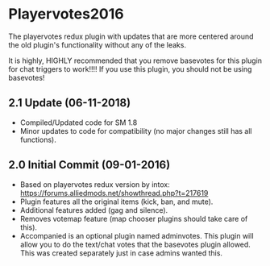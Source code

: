 # Playervotes2016
The playervotes redux plugin with updates that are more centered around the old plugin's functionality without any of the leaks.

It is highly, HIGHLY recommended that you remove basevotes for this plugin for chat triggers to work!!!! If you use this plugin, you should not be using basevotes!

2.1 Update (06-11-2018)
------------------------------------
- Compiled/Updated code for SM 1.8
- Minor updates to code for compatibility (no major changes still has all functions).

2.0 Initial Commit (09-01-2016)
------------------------------------
- Based on playervotes redux version by intox: https://forums.alliedmods.net/showthread.php?t=217619
- Plugin features all the original items (kick, ban, and mute).
- Additional features added (gag and silence).
- Removes votemap feature (map chooser plugins should take care of this).
- Accompanied is an optional plugin named adminvotes. This plugin will allow you to do the text/chat votes that the basevotes plugin allowed. This was created separately just in case admins wanted this.